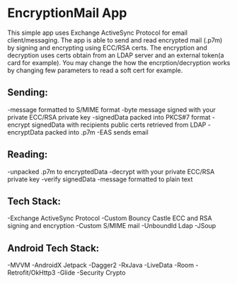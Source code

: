 # EncryptionMail App
This simple app uses Exchange ActiveSync Protocol for email client/messaging. The app is able to send and read encrypted mail (.p7m) by signing and encrypting using ECC/RSA certs. The encryption and decryption uses certs obtain from an LDAP server and an external token(a card for example). You may change the how the encrption/decryption works by changing few parameters to read a soft cert for example.

## Sending:
-message formatted to S/MIME format
-byte message signed with your private ECC/RSA private key
-signedData packed into PKCS#7 format
-encrypt signedData with recipients public certs retrieved from LDAP
-encryptData packed into .p7m
-EAS sends email

## Reading: 
-unpacked .p7m to encryptedData
-decrypt with your private ECC/RSA private key
-verify signedData
-message formatted to plain text

## Tech Stack:
-Exchange ActiveSync Protocol
-Custom Bouncy Castle ECC and RSA signing and encryption
-Custom S/MIME mail
-UnboundId Ldap
-JSoup

## Android Tech Stack:
-MVVM
-AndroidX Jetpack
-Dagger2
-RxJava
-LiveData
-Room
-Retrofit/OkHttp3
-Glide
-Security Crypto
